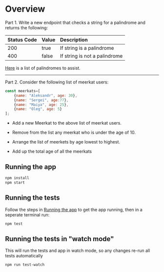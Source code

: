 # Overview

Part 1. Write a new endpoint that checks a string for a palindrome and returns the following:

| Status Code | Value | Description                   |
| ----------- | ----- | :---------------------------- |
| 200         | true  | If string is a palindrome     |
| 400         | false | If string is not a palindrome |

  [Here](https://examples.yourdictionary.com/palindrome-examples.html) is a list of palindromes to assist.

---

Part 2. Consider the following list of meerkat users:

```javascript
const meerkats=[
    {name: "Aleksandr", age: 30},
    {name: "Sergei", age:77},
    {name: "Maiya", age: 25},
    {name: "Oleg", age: 5}
];
```
 - Add a new Meerkat to the above list of meerkat users.
 
 - Remove from the list any meerkat who is under the age of 10.

 - Arrange the list of meerkets by age lowest to highest.

 - Add up the total age of all the meerkats

## Running the app

```bash
npm install
npm start
```

## Running the tests

Follow the steps in [Running the app](#running-the-app) to get the app running, then in a seperate terminal run:

```bash
npm test
```

## Running the tests in "watch mode"

This will run the tests and app in watch mode, so any changes re-run all tests automatically

```bash
npm run test-watch
```
